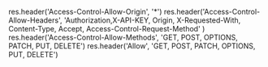 res.header('Access-Control-Allow-Origin', '*')
res.header('Access-Control-Allow-Headers', 'Authorization,X-API-KEY, Origin, X-Requested-With, Content-Type, Accept, Access-Control-Request-Method' )
res.header('Access-Control-Allow-Methods', 'GET, POST, OPTIONS, PATCH, PUT, DELETE')
res.header('Allow', 'GET, POST, PATCH, OPTIONS, PUT, DELETE')